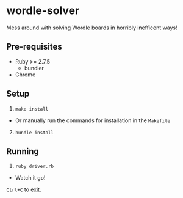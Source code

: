 # wordle-solver

Mess around with solving Wordle boards in horribly inefficent ways!

## Pre-requisites

* Ruby >= 2.7.5
  * bundler
* Chrome

## Setup

1. `make install`
  * Or manually run the commands for installation in the `Makefile`
2. `bundle install`

## Running

1. `ruby driver.rb`
  * Watch it go!

`Ctrl+C` to exit.
